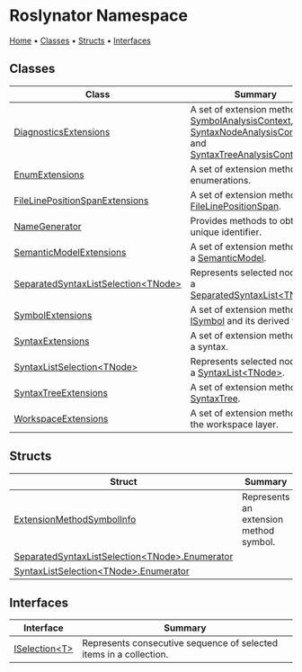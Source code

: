 <a name="_top"></a>

# Roslynator Namespace

[Home](../README.md#_top) &#x2022; [Classes](#classes) &#x2022; [Structs](#structs) &#x2022; [Interfaces](#interfaces)

## Classes

| Class | Summary |
| ----- | ------- |
| [DiagnosticsExtensions](DiagnosticsExtensions/README.md#_top) | A set of extension methods for [SymbolAnalysisContext](https://docs.microsoft.com/en-us/dotnet/api/microsoft.codeanalysis.diagnostics.symbolanalysiscontext), [SyntaxNodeAnalysisContext](https://docs.microsoft.com/en-us/dotnet/api/microsoft.codeanalysis.diagnostics.syntaxnodeanalysiscontext) and [SyntaxTreeAnalysisContext](https://docs.microsoft.com/en-us/dotnet/api/microsoft.codeanalysis.diagnostics.syntaxtreeanalysiscontext)\. |
| [EnumExtensions](EnumExtensions/README.md#_top) | A set of extension methods for enumerations\. |
| [FileLinePositionSpanExtensions](FileLinePositionSpanExtensions/README.md#_top) | A set of extension methods for [FileLinePositionSpan](https://docs.microsoft.com/en-us/dotnet/api/microsoft.codeanalysis.filelinepositionspan)\. |
| [NameGenerator](NameGenerator/README.md#_top) | Provides methods to obtain an unique identifier\. |
| [SemanticModelExtensions](SemanticModelExtensions/README.md#_top) | A set of extension methods for a [SemanticModel](https://docs.microsoft.com/en-us/dotnet/api/microsoft.codeanalysis.semanticmodel)\. |
| [SeparatedSyntaxListSelection\<TNode>](SeparatedSyntaxListSelection-1/README.md#_top) | Represents selected nodes in a [SeparatedSyntaxList\<TNode>](https://docs.microsoft.com/en-us/dotnet/api/microsoft.codeanalysis.separatedsyntaxlist-1)\. |
| [SymbolExtensions](SymbolExtensions/README.md#_top) | A set of extension methods for [ISymbol](https://docs.microsoft.com/en-us/dotnet/api/microsoft.codeanalysis.isymbol) and its derived types\. |
| [SyntaxExtensions](SyntaxExtensions/README.md#_top) | A set of extension method for a syntax\. |
| [SyntaxListSelection\<TNode>](SyntaxListSelection-1/README.md#_top) | Represents selected nodes in a [SyntaxList\<TNode>](https://docs.microsoft.com/en-us/dotnet/api/microsoft.codeanalysis.syntaxlist-1)\. |
| [SyntaxTreeExtensions](SyntaxTreeExtensions/README.md#_top) | A set of extension methods for [SyntaxTree](https://docs.microsoft.com/en-us/dotnet/api/microsoft.codeanalysis.syntaxtree)\. |
| [WorkspaceExtensions](WorkspaceExtensions/README.md#_top) | A set of extension methods for the workspace layer\. |

## Structs

| Struct | Summary |
| ------ | ------- |
| [ExtensionMethodSymbolInfo](ExtensionMethodSymbolInfo/README.md#_top) | Represents an extension method symbol\. |
| [SeparatedSyntaxListSelection\<TNode>.Enumerator](SeparatedSyntaxListSelection-1/Enumerator/README.md#_top) | |
| [SyntaxListSelection\<TNode>.Enumerator](SyntaxListSelection-1/Enumerator/README.md#_top) | |

## Interfaces

| Interface | Summary |
| --------- | ------- |
| [ISelection\<T>](ISelection-1/README.md#_top) | Represents consecutive sequence of selected items in a collection\. |

